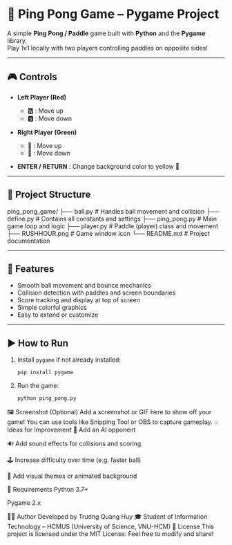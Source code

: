 # 🏓 Ping Pong Game – Pygame Project

A simple **Ping Pong / Paddle** game built with **Python** and the **Pygame** library.  
Play 1v1 locally with two players controlling paddles on opposite sides!

---

## 🎮 Controls

- **Left Player (Red)**  
  - 🆆 : Move up  
  - 🆂 : Move down  

- **Right Player (Green)**  
  - 🔼 : Move up  
  - 🔽 : Move down  

- **ENTER / RETURN** : Change background color to yellow 💛

---

## 📁 Project Structure

ping_pong_game/
├── ball.py # Handles ball movement and collision
├── define.py # Contains all constants and settings
├── ping_pong.py # Main game loop and logic
├── player.py # Paddle (player) class and movement
├── RUSHHOUR.png # Game window icon
└── README.md # Project documentation

---

## 🚀 Features

- Smooth ball movement and bounce mechanics
- Collision detection with paddles and screen boundaries
- Score tracking and display at top of screen
- Simple colorful graphics
- Easy to extend or customize

---

## ▶️ How to Run

1. Install `pygame` if not already installed:
   ```bash
   pip install pygame
2. Run the game:
   ```bash
   python ping_pong.py
🖼️ Screenshot (Optional)
Add a screenshot or GIF here to show off your game!
You can use tools like Snipping Tool or OBS to capture gameplay.
💡 Ideas for Improvement
🤖 Add an AI opponent

🔊 Add sound effects for collisions and scoring

🕹️ Increase difficulty over time (e.g. faster ball)

🧱 Add visual themes or animated background

🧰 Requirements
Python 3.7+

Pygame 2.x

👨‍💻 Author
Developed by Trương Quang Huy 🎓
Student of Information Technology – HCMUS (University of Science, VNU-HCM)
📄 License
This project is licensed under the MIT License.
Feel free to modify and share!
